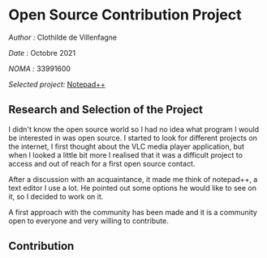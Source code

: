 # Open Source Contribution Project
*Author :* Clothilde de Villenfagne

*Date :* Octobre 2021

*NOMA :* 33991600

*Selected project:* [Notepad++](https://github.com/notepad-plus-plus/notepad-plus-plus)

## Research and Selection of the Project

I didn't know the open source world so I had no idea what program I would be interested in was open source. I started to look for different projects on the internet, I first thought about the VLC media player application, but when I looked a little bit more I realised that it was a difficult project to access and out of reach for a first open source contact.

After a discussion with an acquaintance, it made me think of notepad++, a text editor I use a lot. He pointed out some options he would like to see on it, so I decided to work on it.

A first approach with the community has been made and it is a community open to everyone and very willing to contribute.

## Contribution

